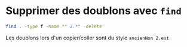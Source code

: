 # Supprimer des doublons avec `find`

```bash
find . -type f -name *" 2.*" -delete
```

Les doublons lors d'un copier/coller sont du style `ancienNon 2.ext`

